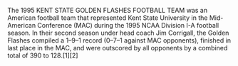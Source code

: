 The 1995 KENT STATE GOLDEN FLASHES FOOTBALL TEAM was an American football team that represented Kent State University in the Mid-American Conference (MAC) during the 1995 NCAA Division I-A football season. In their second season under head coach Jim Corrigall, the Golden Flashes compiled a 1–9–1 record (0–7–1 against MAC opponents), finished in last place in the MAC, and were outscored by all opponents by a combined total of 390 to 128.[1][2]
